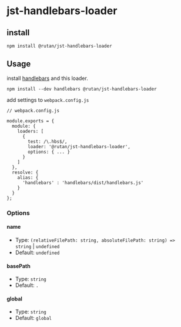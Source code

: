 # jst-handlebars-loader

## install

```
npm install @rutan/jst-handlebars-loader
```

## Usage

install [handlebars](https://handlebarsjs.com/) and this loader.

```
npm install --dev handlebars @rutan/jst-handlebars-loader
```

add settings to `webpack.config.js`

```
// webpack.config.js

module.exports = {
  module: {
    loaders: [
      {
        test: /\.hbs$/,
        loader: '@rutan/jst-handlebars-loader',
        options: { ... }
      }
    ]
  },
  resolve: {
    alias: {
      'handlebars' : 'handlebars/dist/handlebars.js'
    }
  }
};
```

### Options

#### name
- Type: `(relativeFilePath: string, absoluteFilePath: string) => string` | `undefined`
- Default: `undefined`

#### basePath
- Type: `string`
- Default: `.`

#### global
- Type: `string`
- Default: `global`
